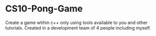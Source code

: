 # CS10-Pong-Game
Create a game wtihin c++ only using tools available to you and other tutorials. Created in a development team of 4 people including myself. 
